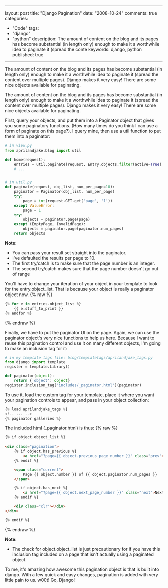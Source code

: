 
---
layout: post
title: "Django Pagination"
date: "2008-10-24"
comments: true
categories:
  - "Code"
tags:
  - "django"
  - "python"
description: The amount of content on the blog and its pages has become substantial (in length only) enough to make it a worthwhile idea to paginate it (spread the conte
keywords: django, python
published: true
---

The amount of content on the blog and its pages has become substantial (in length only) enough to make it a worthwhile idea to paginate it (spread the content over multiple pages).  Django makes it very easy!  There are some nice objects available for paginating.
<!--more-->

The amount of content on the blog and its pages has become substantial (in length only) enough to make it a worthwhile idea to paginate it (spread the content over multiple pages).  Django makes it very easy!  There are some nice objects available for paginating.

First, query your objects, and put them into a Paginator object that gives you some paginatory functions. (How many times do you think I can use a form of paginate on this page?).  I query mine, then use a util function to put them into a paginator:

```python
# in view.py
from aprilandjake.blog import util

def home(request):
	entries = util.paginate(request, Entry.objects.filter(active=True).order_by("-date_created"))
	# ...


# in util.py
def paginate(request, obj_list, num_per_page=10):
	paginator = Paginator(obj_list, num_per_page)
	try:
		page = int(request.GET.get('page', '1'))
	except ValueError:
		page = 1
	try:
		objects = paginator.page(page)
	except (EmptyPage, InvalidPage):
		objects = paginator.page(paginator.num_pages)
	return objects
```

<strong>Note:</strong>
<ul>
<li>You can pass your result set straight into the paginator.</li>
<li>I've defaulted the results per page to 10.</li>
<li>The first try/catch is to make sure that the page number is an integer.</li>
<li>The second try/catch makes sure that the page number doesn't go out of range</li>
</ul>

You'll have to change your iteration of your object in your template to look for the entry.object_list.  That is because your object is really a paginator object now.
{% raw %}
```python
{% for e in entries.object_list %}
	{{ e.stuff_to_print }}	
{% endfor %}
```
{% endraw %}

Finally, we have to put the paginator UI on the page.  Again, we can use the paginator object's very nice functions to help us here.  Because I want to reuse this pagination control and use it on many different objects, I'm going to make an inclusion tag for it:
```python
# in my template tags file: blog/templatetags/aprilandjake_tags.py
from django import template
register = template.Library()

def paginator(object):
    return {'object': object}
register.inclusion_tag('includes/_paginator.html')(paginator)
```

To use it, load the custom tag for your template, place it where you want your pagination controls to appear, and pass in your object collection:
```python
{% load aprilandjake_tags %}
<!-- ... -->
{% paginator galleries %}
```

The included html (_paginator.html) is thus:
{% raw %}
```html
{% if object.object_list %}

<div class="pagination">
	{% if object.has_previous %}
		<a href="?page={{ object.previous_page_number }}" class="prev">&laquo; Previous</a>
	{% endif %}

	<span class="current">
		Page {{ object.number }} of {{ object.paginator.num_pages }}
	</span>

	{% if object.has_next %}
		<a href="?page={{ object.next_page_number }}" class="next">Next &raquo;</a>
	{% endif %}

	<div class="clr"></div>
</div>

{% endif %}
```
{% endraw %}

<strong>Note:</strong>
<ul>
<li>The check for object.object_list is just precautionary for if you have this inclusion tag included on a page that isn't actually using a paginated object.</li>
</ul>

To me, it's amazing how awesome this pagination object is that is built into django.  With a few quick and easy changes, pagination is added with very little pain to us.  w00t!  Go, Django!

  
